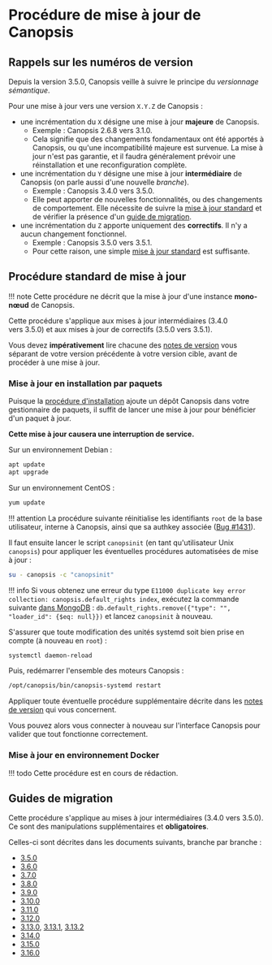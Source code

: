 # Procédure de mise à jour de Canopsis

## Rappels sur les numéros de version

Depuis la version 3.5.0, Canopsis veille à suivre le principe du *versionnage sémantique*.

Pour une mise à jour vers une version `X.Y.Z` de Canopsis :

*  une incrémentation du `X` désigne une mise à jour **majeure** de Canopsis.
    *  Exemple : Canopsis 2.6.8 vers 3.1.0.
    *  Cela signifie que des changements fondamentaux ont été apportés à Canopsis, ou qu'une incompatibilité majeure est survenue. La mise à jour n'est pas garantie, et il faudra généralement prévoir une réinstallation et une reconfiguration complète.
*  une incrémentation du `Y` désigne une mise à jour **intermédiaire** de Canopsis (on parle aussi d'une nouvelle *branche*).
    *  Exemple : Canopsis 3.4.0 vers 3.5.0.
    *  Elle peut apporter de nouvelles fonctionnalités, ou des changements de comportement. Elle nécessite de suivre la [mise à jour standard](#procedure-standard-de-mise-a-jour) et de vérifier la présence d'un [guide de migration](#guides-de-migration).
*  une incrémentation du `Z` apporte uniquement des **correctifs**. Il n'y a aucun changement fonctionnel.
    *  Exemple : Canopsis 3.5.0 vers 3.5.1.
    *  Pour cette raison, une simple [mise à jour standard](#procedure-standard-de-mise-a-jour) est suffisante.

## Procédure standard de mise à jour

!!! note
    Cette procédure ne décrit que la mise à jour d'une instance **mono-nœud** de Canopsis.

Cette procédure s'applique aux mises à jour intermédiaires (3.4.0 vers 3.5.0) et aux mises à jour de correctifs (3.5.0 vers 3.5.1).

Vous devez **impérativement** lire chacune des [notes de version](../../notes-de-version/index.md) vous séparant de votre version précédente à votre version cible, avant de procéder à une mise à jour.

### Mise à jour en installation par paquets

Puisque la [procédure d'installation](../installation/index.md) ajoute un dépôt Canopsis dans votre gestionnaire de paquets, il suffit de lancer une mise à jour pour bénéficier d'un paquet à jour.

**Cette mise à jour causera une interruption de service.**

Sur un environnement Debian :
```sh
apt update
apt upgrade
```

Sur un environnement CentOS :
```sh
yum update
```

!!! attention
    La procédure suivante réinitialise les identifiants `root` de la base utilisateur, interne à Canopsis, ainsi que sa authkey associée ([Bug #1431](https://git.canopsis.net/canopsis/canopsis/issues/1431)).

Il faut ensuite lancer le script `canopsinit` (en tant qu'utilisateur Unix `canopsis`) pour appliquer les éventuelles procédures automatisées de mise à jour :
```sh
su - canopsis -c "canopsinit"
```

!!! info
    Si vous obtenez une erreur du type `E11000 duplicate key error collection: canopsis.default_rights index`, exécutez la commande suivante [dans MongoDB](../administration-avancee/connexion-a-la-base-de-donnees.md) : `db.default_rights.remove({"type": "", "loader_id": {$eq: null}})` et lancez `canopsinit` à nouveau.

S'assurer que toute modification des unités systemd soit bien prise en compte (à nouveau en `root`) :
```sh
systemctl daemon-reload
```

Puis, redémarrer l'ensemble des moteurs Canopsis :
```sh
/opt/canopsis/bin/canopsis-systemd restart
```

Appliquer toute éventuelle procédure supplémentaire décrite dans les [notes de version](../../notes-de-version/index.md) qui vous concernent.

Vous pouvez alors vous connecter à nouveau sur l'interface Canopsis pour valider que tout fonctionne correctement.

### Mise à jour en environnement Docker

!!! todo
    Cette procédure est en cours de rédaction.

## Guides de migration

Cette procédure s'applique au mises à jour intermédiaires (3.4.0 vers 3.5.0). Ce sont des manipulations supplémentaires et **obligatoires**.

Celles-ci sont décrites dans les documents suivants, branche par branche :

*  [3.5.0](../../notes-de-version/3.5.0.md)
*  [3.6.0](../../notes-de-version/3.6.0.md)
*  [3.7.0](../../notes-de-version/3.7.0.md)
*  [3.8.0](../../notes-de-version/3.8.0.md)
*  [3.9.0](../../notes-de-version/3.9.0.md)
*  [3.10.0](../../notes-de-version/3.10.0.md)
*  [3.11.0](../../notes-de-version/3.11.0.md)
*  [3.12.0](../../notes-de-version/3.12.0.md)
*  [3.13.0](../../notes-de-version/3.13.0.md), [3.13.1](../../notes-de-version/3.13.1.md), [3.13.2](../../notes-de-version/3.13.2.md)
*  [3.14.0](../../notes-de-version/3.14.0.md)
*  [3.15.0](../../notes-de-version/3.15.0.md)
*  [3.16.0](../../notes-de-version/3.16.0.md)
